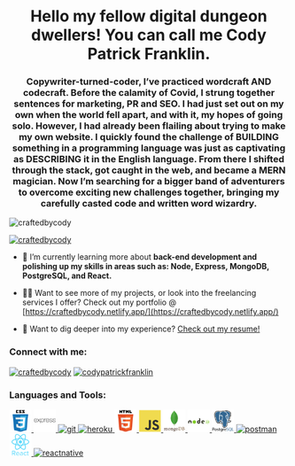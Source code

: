 <h1 align="center">Hello my fellow digital dungeon dwellers! You can call me Cody Patrick Franklin.</h1>
<h3 align="center">Copywriter-turned-coder, I’ve practiced wordcraft AND codecraft. Before the calamity of Covid, I strung together sentences for marketing, PR and SEO. I had just set out on my own when the world fell apart, and with it, my hopes of going solo. However, I had already been flailing about trying to make my own website. I quickly found the challenge of BUILDING something in a programming language was just as captivating as DESCRIBING it in the English language. From there I shifted through the stack, got caught in the web, and became a MERN magician. Now I’m searching for a bigger band of adventurers to overcome exciting new challenges together, bringing my carefully casted code and written word wizardry. </h3>

<p align="left"> <img src="https://komarev.com/ghpvc/?username=craftedbycody&label=Profile%20views&color=0e75b6&style=flat" alt="craftedbycody" /> </p>

<p align="left"> <a href="https://twitter.com/craftedbycody" target="blank"><img src="https://img.shields.io/twitter/follow/craftedbycody?logo=twitter&style=for-the-badge" alt="craftedbycody" /></a> </p>

- 🌱 I’m currently learning more about **back-end development and polishing up my skills in areas such as: Node, Express, MongoDB, PostgreSQL, and React.**

- 👨‍💻 Want to see more of my projects, or look into the freelancing services I offer? Check out my portfolio @ [https://craftedbycody.netlify.app/](https://craftedbycody.netlify.app/)

- 📄 Want to dig deeper into my experience? [Check out my resume!](https://docs.google.com/document/d/1ZhIkak4zQVgQOzcfo4zoysLCUd-1aO4A/edit?usp=sharing&ouid=108223413109561243745&rtpof=true&sd=true)

<h3 align="left">Connect with me:</h3>
<p align="left">
<a href="https://twitter.com/craftedbycody" target="blank"><img align="center" src="https://raw.githubusercontent.com/rahuldkjain/github-profile-readme-generator/master/src/images/icons/Social/twitter.svg" alt="craftedbycody" height="30" width="40" /></a>
<a href="https://linkedin.com/in/codypatrickfranklin" target="blank"><img align="center" src="https://raw.githubusercontent.com/rahuldkjain/github-profile-readme-generator/master/src/images/icons/Social/linked-in-alt.svg" alt="codypatrickfranklin" height="30" width="40" /></a>
</p>

<h3 align="left">Languages and Tools:</h3>
<p align="left"> <a href="https://www.w3schools.com/css/" target="_blank" rel="noreferrer"> <img src="https://raw.githubusercontent.com/devicons/devicon/master/icons/css3/css3-original-wordmark.svg" alt="css3" width="40" height="40"/> </a> <a href="https://expressjs.com" target="_blank" rel="noreferrer"> <img src="https://raw.githubusercontent.com/devicons/devicon/master/icons/express/express-original-wordmark.svg" alt="express" width="40" height="40"/> </a> <a href="https://git-scm.com/" target="_blank" rel="noreferrer"> <img src="https://www.vectorlogo.zone/logos/git-scm/git-scm-icon.svg" alt="git" width="40" height="40"/> </a> <a href="https://heroku.com" target="_blank" rel="noreferrer"> <img src="https://www.vectorlogo.zone/logos/heroku/heroku-icon.svg" alt="heroku" width="40" height="40"/> </a> <a href="https://www.w3.org/html/" target="_blank" rel="noreferrer"> <img src="https://raw.githubusercontent.com/devicons/devicon/master/icons/html5/html5-original-wordmark.svg" alt="html5" width="40" height="40"/> </a> <a href="https://developer.mozilla.org/en-US/docs/Web/JavaScript" target="_blank" rel="noreferrer"> <img src="https://raw.githubusercontent.com/devicons/devicon/master/icons/javascript/javascript-original.svg" alt="javascript" width="40" height="40"/> </a> <a href="https://www.mongodb.com/" target="_blank" rel="noreferrer"> <img src="https://raw.githubusercontent.com/devicons/devicon/master/icons/mongodb/mongodb-original-wordmark.svg" alt="mongodb" width="40" height="40"/> </a> <a href="https://nodejs.org" target="_blank" rel="noreferrer"> <img src="https://raw.githubusercontent.com/devicons/devicon/master/icons/nodejs/nodejs-original-wordmark.svg" alt="nodejs" width="40" height="40"/> </a> <a href="https://www.postgresql.org" target="_blank" rel="noreferrer"> <img src="https://raw.githubusercontent.com/devicons/devicon/master/icons/postgresql/postgresql-original-wordmark.svg" alt="postgresql" width="40" height="40"/> </a> <a href="https://postman.com" target="_blank" rel="noreferrer"> <img src="https://www.vectorlogo.zone/logos/getpostman/getpostman-icon.svg" alt="postman" width="40" height="40"/> </a> <a href="https://reactjs.org/" target="_blank" rel="noreferrer"> <img src="https://raw.githubusercontent.com/devicons/devicon/master/icons/react/react-original-wordmark.svg" alt="react" width="40" height="40"/> </a> <a href="https://reactnative.dev/" target="_blank" rel="noreferrer"> <img src="https://reactnative.dev/img/header_logo.svg" alt="reactnative" width="40" height="40"/> </a> </p>
